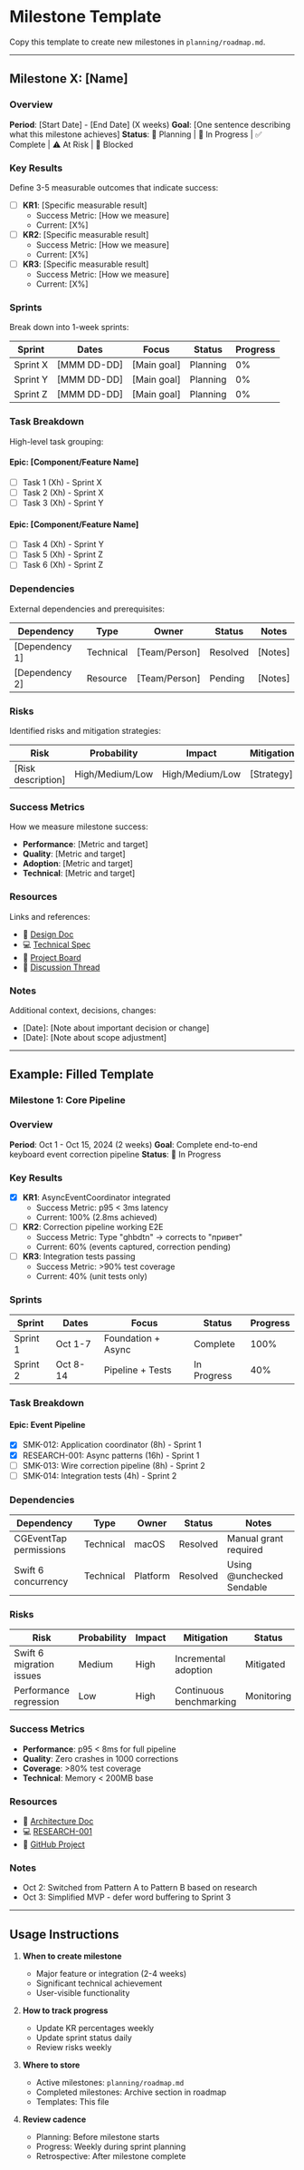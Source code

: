 # Milestone Template

Copy this template to create new milestones in `planning/roadmap.md`.

---

## Milestone X: [Name]

### Overview
**Period**: [Start Date] - [End Date] (X weeks)
**Goal**: [One sentence describing what this milestone achieves]
**Status**: 🔄 Planning | 🚀 In Progress | ✅ Complete | ⚠️ At Risk | 🔴 Blocked

### Key Results
Define 3-5 measurable outcomes that indicate success:

- [ ] **KR1**: [Specific measurable result]
  - Success Metric: [How we measure]
  - Current: [X%]
- [ ] **KR2**: [Specific measurable result]
  - Success Metric: [How we measure]
  - Current: [X%]
- [ ] **KR3**: [Specific measurable result]
  - Success Metric: [How we measure]
  - Current: [X%]

### Sprints
Break down into 1-week sprints:

| Sprint | Dates | Focus | Status | Progress |
|--------|-------|-------|--------|----------|
| Sprint X | [MMM DD-DD] | [Main goal] | Planning | 0% |
| Sprint Y | [MMM DD-DD] | [Main goal] | Planning | 0% |
| Sprint Z | [MMM DD-DD] | [Main goal] | Planning | 0% |

### Task Breakdown
High-level task grouping:

#### Epic: [Component/Feature Name]
- [ ] Task 1 (Xh) - Sprint X
- [ ] Task 2 (Xh) - Sprint X
- [ ] Task 3 (Xh) - Sprint Y

#### Epic: [Component/Feature Name]
- [ ] Task 4 (Xh) - Sprint Y
- [ ] Task 5 (Xh) - Sprint Z
- [ ] Task 6 (Xh) - Sprint Z

### Dependencies
External dependencies and prerequisites:

| Dependency | Type | Owner | Status | Notes |
|------------|------|-------|--------|-------|
| [Dependency 1] | Technical | [Team/Person] | Resolved | [Notes] |
| [Dependency 2] | Resource | [Team/Person] | Pending | [Notes] |

### Risks
Identified risks and mitigation strategies:

| Risk | Probability | Impact | Mitigation | Status |
|------|------------|---------|------------|--------|
| [Risk description] | High/Medium/Low | High/Medium/Low | [Strategy] | Monitoring |

### Success Metrics
How we measure milestone success:

- **Performance**: [Metric and target]
- **Quality**: [Metric and target]
- **Adoption**: [Metric and target]
- **Technical**: [Metric and target]

### Resources
Links and references:

- 📄 [Design Doc](link)
- 💻 [Technical Spec](link)
- 🎯 [Project Board](link)
- 💬 [Discussion Thread](link)

### Notes
Additional context, decisions, changes:

- [Date]: [Note about important decision or change]
- [Date]: [Note about scope adjustment]

---

## Example: Filled Template

### Milestone 1: Core Pipeline

### Overview
**Period**: Oct 1 - Oct 15, 2024 (2 weeks)
**Goal**: Complete end-to-end keyboard event correction pipeline
**Status**: 🚀 In Progress

### Key Results
- [x] **KR1**: AsyncEventCoordinator integrated
  - Success Metric: p95 < 3ms latency
  - Current: 100% (2.8ms achieved)
- [ ] **KR2**: Correction pipeline working E2E
  - Success Metric: Type "ghbdtn" → corrects to "привет"
  - Current: 60% (events captured, correction pending)
- [ ] **KR3**: Integration tests passing
  - Success Metric: >90% test coverage
  - Current: 40% (unit tests only)

### Sprints
| Sprint | Dates | Focus | Status | Progress |
|--------|-------|-------|--------|----------|
| Sprint 1 | Oct 1-7 | Foundation + Async | Complete | 100% |
| Sprint 2 | Oct 8-14 | Pipeline + Tests | In Progress | 40% |

### Task Breakdown
#### Epic: Event Pipeline
- [x] SMK-012: Application coordinator (8h) - Sprint 1
- [x] RESEARCH-001: Async patterns (16h) - Sprint 1
- [ ] SMK-013: Wire correction pipeline (8h) - Sprint 2
- [ ] SMK-014: Integration tests (4h) - Sprint 2

### Dependencies
| Dependency | Type | Owner | Status | Notes |
|------------|------|-------|--------|-------|
| CGEventTap permissions | Technical | macOS | Resolved | Manual grant required |
| Swift 6 concurrency | Technical | Platform | Resolved | Using @unchecked Sendable |

### Risks
| Risk | Probability | Impact | Mitigation | Status |
|------|------------|---------|------------|--------|
| Swift 6 migration issues | Medium | High | Incremental adoption | Mitigated |
| Performance regression | Low | High | Continuous benchmarking | Monitoring |

### Success Metrics
- **Performance**: p95 < 8ms for full pipeline
- **Quality**: Zero crashes in 1000 corrections
- **Coverage**: >80% test coverage
- **Technical**: Memory < 200MB base

### Resources
- 📄 [Architecture Doc](../architecture/ARCHITECTURE.md)
- 💻 [RESEARCH-001](../research/RESEARCH-001-summary.md)
- 🎯 [GitHub Project](https://github.com/mnemoverse/smartkeys-v2/projects/1)

### Notes
- Oct 2: Switched from Pattern A to Pattern B based on research
- Oct 3: Simplified MVP - defer word buffering to Sprint 3

---

## Usage Instructions

1. **When to create milestone**
   - Major feature or integration (2-4 weeks)
   - Significant technical achievement
   - User-visible functionality

2. **How to track progress**
   - Update KR percentages weekly
   - Update sprint status daily
   - Review risks weekly

3. **Where to store**
   - Active milestones: `planning/roadmap.md`
   - Completed milestones: Archive section in roadmap
   - Templates: This file

4. **Review cadence**
   - Planning: Before milestone starts
   - Progress: Weekly during sprint planning
   - Retrospective: After milestone complete